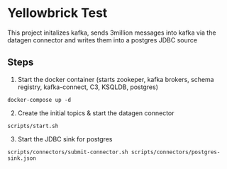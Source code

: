# Yellowbrick Test

This project initalizes kafka, sends 3million messages into kafka via the datagen connector and writes them into a postgres JDBC source

## Steps

1. Start the docker container (starts zookeper, kafka brokers, schema registry, kafka-connect, C3, KSQLDB, postgres)
```
docker-compose up -d
```
2. Create the initial topics & start the datagen connector
```
scripts/start.sh
```

3. Start the JDBC sink for postgres
```
scripts/connectors/submit-connector.sh scripts/connectors/postgres-sink.json
```

